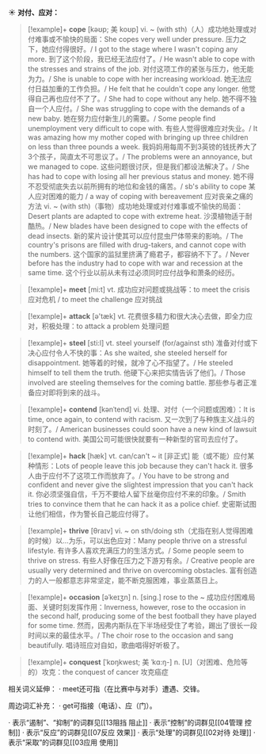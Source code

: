 ☀ <span class="category">**对付、应对：**</span>
>[!example]+ <span class="vocabulary">**cope**</span> [kəʊp; 美 koʊp]
> <span class="definition">vi. ~ (with sth)（人）成功地处理或对付难事或不愉快的局面：</span>She copes very well under pressure. 压力之下，她应付得很好。/ I got to the stage where I wasn't coping any more. 到了这个阶段，我已经无法应付了。/ He wasn't able to cope with the stresses and strains of the job. 对付这项工作的紧张与压力，他无能为力。/ She is unable to cope with her increasing workload. 她无法应付日益加重的工作负担。/ He felt that he couldn't cope any longer. 他觉得自己再也应付不了了。/ She had to cope without any help. 她不得不独自一个人应付。/ She was struggling to cope with the demands of a new baby. 她在努力应付新生儿的需要。/ Some people find unemployment very difficult to cope with. 有些人觉得很难应对失业。/ It was amazing how my mother coped with bringing up three children on less than three pounds a week. 我妈妈用每周不到3英镑的钱抚养大了3个孩子，简直太不可思议了。/ The problems were an annoyance, but we managed to cope. 这些问题很讨厌，但是我们都设法解决了。/ She has had to cope with losing all her previous status and money. 她不得不忍受彻底失去以前所拥有的地位和金钱的痛苦。/ sb's ability to cope 某人应对困难的能力 / a way of coping with bereavement 应对丧亲之痛的方法 <span class="definition">vi. ~ (with sth)（事物）成功地处理或对付难事或不愉快的局面：</span>Desert plants are adapted to cope with extreme heat. 沙漠植物适于耐酷热。/ New blades have been designed to cope with the effects of dead insects. 新的桨片设计使其可以应付昆虫尸体带来的影响。/ The country's prisons are filled with drug-takers, and cannot cope with the numbers. 这个国家的监狱里挤满了瘾君子，都容纳不下了。/ Never before has the industry had to cope with war and recession at the same time. 这个行业以前从未有过必须同时应付战争和萧条的经历。

>[!example]+ <span class="vocabulary">**meet**</span> [mi:t] 
> <span class="definition">vt. 成功应对问题或挑战等：</span>to meet the crisis 应对危机 / to meet the challenge 应对挑战

>[!example]+ <span class="vocabulary">**attack**</span> [ə'tæk] 
> <span class="definition">vt. 花费很多精力和很大决心去做，即全力应对，积极处理：</span>to attack a problem 处理问题

>[!example]+ <span class="vocabulary">**steel**</span> [sti:l] 
> <span class="definition">vt. steel yourself (for/against sth) 准备对付或下决心应付令人不快的事：</span>As she waited, she steeled herself for disappointment. 她等着的时候，就冷了心不指望了。/ He steeled himself to tell them the truth. 他硬下心来把实情告诉了他们。/ Those involved are steeling themselves for the coming battle. 那些参与者正准备应对即将到来的战斗。
           
>[!example]+ <span class="vocabulary">**contend**</span> [kənˈtend]
> <span class="definition">vi. 处理、对付（一个问题或困难）：</span>It is time, once again, to contend with racism. 又一次到了与种族主义战斗的时刻了。/ American businesses could soon have a new kind of lawsuit to contend with. 美国公司可能很快就要有一种新型的官司去应付了。           

>[!example]+ <span class="vocabulary">**hack**</span> [hæk]
> <span class="definition">vt. can/can't ~ it [非正式] 能（或不能）应付某种情形：</span>Lots of people leave this job because they can't hack it. 很多人由于应付不了这项工作而放弃了。/ You have to be strong and confident and never give the slightest impression that you can't hack it. 你必须坚强自信，千万不要给人留下丝毫你应付不来的印象。/ Smith tries to convince them that he can hack it as a police chief. 史密斯试图让他们相信，作为警长自己能应付得了。
          
>[!example]+ <span class="vocabulary">**thrive**</span> [θraɪv]
> <span class="definition">vi. ~ on sth/doing sth（尤指在别人觉得困难的时候）以…为乐，可以出色应对：</span>Many people thrive on a stressful lifestyle. 有许多人喜欢充满压力的生活方式。/ Some people seem to thrive on stress. 有些人好像在压力之下游刃有余。/ Creative people are usually very determined and thrive on overcoming obstacles. 富有创造力的人一般都意志非常坚定，能不断克服困难，事业蒸蒸日上。
           
>[!example]+ <span class="vocabulary">**occasion**</span> [əˈkeɪʒn]
> <span class="definition">n. [sing.] rose to the ~ 成功应付困难局面、关键时刻发挥作用：</span>Inverness, however, rose to the occasion in the second half, producing some of the best football they have played for some time. 然而，因弗内斯队在下半场经受住了考验，踢出了很长一段时间以来的最佳水平。/ The choir rose to the occasion and sang beautifully. 唱诗班应对自如，歌曲唱得好听极了。
           
>[!example]+ <span class="vocabulary">**conquest**</span> [ˈkɒŋkwest; 美 ˈkɑ:ŋ-]
> <span class="definition">n. [U]（对困难、危险等的）攻克：</span>the conquest of cancer 攻克癌症

相关词义延伸：
· meet还可指（在比赛中与对手）遭遇、交锋。

周边词汇补充：
· get可指接（电话）、应（门）。

· 表示“遏制”、“抑制”的词群见[[13阻挡 阻止]]
· 表示“控制”的词群见[[04管理 控制]]
· 表示“反应”的词群见[[07反应 效果]]
· 表示“处理”的词群见[[02对待 处理]]
· 表示“采取”的词群见[[03应用 使用]]
